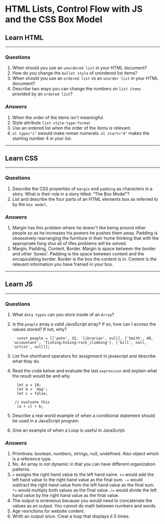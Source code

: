# HTML Lists, Control Flow with JS and the CSS Box Model

## Learn HTML

___

### Questions

1. When should you use an `unordered list` in your HTML document?
2. How do you change the `bullet style` of unordered list items?
3. When should you use an `ordered list` vs an `unorder list` in your HTML document?
4. Describe two ways you can change the numbers on `list items` provided by an `ordered list`?

### *Answers*

1. When the order of the items isn't meaningful.
2. Style attribute `list-style-type:format`
3. Use an ordered list when the order of the items is relevant.
4. `ol type="i"` swould make roman numerals. `ol start="4"` makes the starting number 4 in your list.

___

## Learn CSS

___

### Questions

1. Describe the CSS properties of `margin` and `padding` as characters in a story. What is their role in a story titled: “The Box Model”?
2. List and describe the four parts of an HTML elements box as referred to by the `box model`.

### *Answers*

1. Margin has this problem where he doesn't like being around other people so as he increases his powers he pushes them away. Padding is obsessively rearranging the furniture in their home thinking that with the appropriate fung shui all of lifes problems will be solved.
2. Margin, Padding, Content, Border. Margin is space between the border and other 'boxes'. Padding is the space between content and the encapsulating border. Border is the box the content is in. Content is the relevant information you have framed in your box.

___

## Learn JS

___

### Questions

1. What `data types` can you store inside of an `Array`?
2. Is the `people` array a valid JavaScript array? If so, how can I access the values stored? If not, why?

         const people = [['pete', 32, 'librarian', null], ['Smith', 40, 'accountant', 'fishing:hiking:rock_climbing'], ['bill', null, 'artist', null]];

3. List five shorthand operators for assignment in javascript and describe what they do.
4. Read the code below and evaluate the last `expression` and explain what the result would be and why.

         let a = 10;
         let b = 'dog';
         let c = false;

        // evaluate this
         (a + c) + b;

5. Describe a real world example of when a conditional statement should be used in a JavaScript program.
6. Give an example of when a Loop is useful in JavaScript.

### *Answers*

1. Primitives: boolean, numbers, strings, null, undefined. Also object which is a reference type.
2. No. An array is not dynamic in that you can have different organization patterns.
3. `=` assigns the right hand value to the left hand name. `+=` would add the left hand value to the right hand value as the final sum. `-=` would subtract the right hand value from the left hand value as the final sum. `*=` would multiply both values as the final value. `/=` would divide the left hand value by the right hand value as the final value.
4. The output is erreneous because you would need to concatenate the values as an output. You cannot do math between numbers and words.
5. Age resrictions for website content.
6. Writh an output once. Creat a loop that displays it 5 times.
